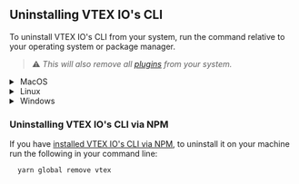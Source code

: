 ## Uninstalling VTEX IO's CLI

To uninstall VTEX IO's CLI from your system, run the command relative to your operating system or package manager.

>⚠️ *This will also remove all [plugins](https://developers.vtex.com/vtex-developer-docs/docs/vtex-io-documentation-vtex-io-cli-plugins) from your system.*

<details>
  <summary><span class="fa fa-apple">&nbsp;</span>MacOS</summary>
  <br>
  
- Brew

```sh
brew uninstall vtex
```
  
<br>
</details>

<details>
  <summary><span class="fa fa-linux">&nbsp;</span>Linux</summary>
<br>

- Standalone

```sh
curl -L https://vtex.io/vtexcli/uninstall | sh
```
 
>ℹ️ The standalone is a tarball with a binary that contains its own node.js binary.
<br>
</details>

<details>
  <summary><span class="fa fa-windows">&nbsp;</span>Windows</summary>
<br>

- Standalone.exe
  
  Follow the [Window's uninstall tutorial](https://support.microsoft.com/en-us/windows/uninstall-or-remove-apps-and-programs-in-windows-10-4b55f974-2cc6-2d2b-d092-5905080eaf98) to remove the VTEX IO's CLI from your programs list.

<br>
</details>

### Uninstalling VTEX IO's CLI via NPM

If you have [installed VTEX IO's CLI via NPM](https://developers.vtex.com/vtex-developer-docs/docs/vtex-io-documentation-vtex-io-cli-install), to uninstall it on your machine run the following in your command line:

```sh
  yarn global remove vtex
```
